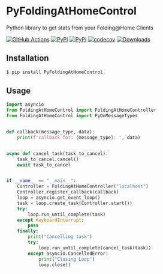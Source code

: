 # PyFoldingAtHomeControl
Python library to get stats from your Folding@Home Clients

[![GitHub Actions](https://github.com/eifinger/PyFoldingAtHomeControl/workflows/Python%20package/badge.svg)](https://github.com/eifinger/PyFoldingAtHomeControl/actions?workflow=Python+package)
[![PyPi](https://img.shields.io/pypi/v/PyFoldingAtHomeControl.svg)](https://pypi.python.org/pypi/PyFoldingAtHomeControl)
[![PyPi](https://img.shields.io/pypi/l/PyFoldingAtHomeControl.svg)](https://github.com/eifinger/PyFoldingAtHomeControl/blob/master/LICENSE)
[![codecov](https://codecov.io/gh/eifinger/PyFoldingAtHomeControl/branch/master/graph/badge.svg)](https://codecov.io/gh/eifinger/PyFoldingAtHomeControl)
[![Downloads](https://pepy.tech/badge/pyfoldingathomecontrol)](https://pepy.tech/project/pyfoldingathomecontrol)

## Installation

```bash
$ pip install PyFoldingAtHomeControl
```

## Usage

```python
import asyncio
from FoldingAtHomeControl import FoldingAtHomeController
from FoldingAtHomeControl import PyOnMessageTypes


def callback(message_type, data):
    print(f"callback for: {message_type}: ", data)


async def cancel_task(task_to_cancel):
    task_to_cancel.cancel()
    await task_to_cancel


if __name__ == "__main__":
    Controller = FoldingAtHomeController("localhost")
    Controller.register_callback(callback)
    loop = asyncio.get_event_loop()
    task = loop.create_task(Controller.start())
    try:
        loop.run_until_complete(task)
    except KeyboardInterrupt:
        pass
    finally:
        print("Cancelling task")
        try:
            loop.run_until_complete(cancel_task(task))
        except asyncio.CancelledError:
            print("Closing Loop")
            loop.close()
```
